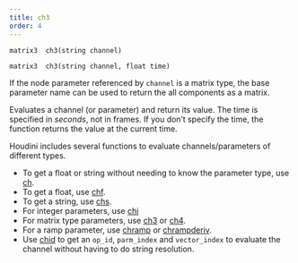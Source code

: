 ```yaml
---
title: ch3
order: 4
---
```

`matrix3  ch3(string channel)`

`matrix3  ch3(string channel, float time)`

If the node parameter referenced by `channel` is a matrix type, the base parameter name
can be used to return the all components as a matrix.

Evaluates a channel (or parameter) and return its value. The time is specified in *seconds*, not in frames. If you don’t specify the time, the function returns the value at the current time.

Houdini includes several functions to evaluate channels/parameters of different types.

- To get a float or string without needing to know the parameter type, use [ch](/en/houdini-vex/nodes/ch "Evaluates a channel (or parameter) and return its value.").
- To get a float, use [chf](/en/houdini-vex/nodes/chf "Evaluates a channel (or parameter) and return its value.").
- To get a string, use [chs](/en/houdini-vex/nodes/chs "Evaluates a channel (or parameter) and return its value.").
- For integer parameters, use [chi](/en/houdini-vex/nodes/chi "Evaluates a channel (or parameter) and return its value.")
- For matrix type parameters, use [ch3](/en/houdini-vex/nodes/ch3 "Evaluates a channel (or parameter) and return its value.") or [ch4](/en/houdini-vex/nodes/ch4 "Evaluates a channel (or parameter) and return its value.").
- For a ramp parameter, use [chramp](/en/houdini-vex/nodes/chramp "Evaluates a ramp parameter and return its value.") or [chrampderiv](/en/houdini-vex/nodes/chrampderiv "Evaluates the derivative of a parm parameter with respect to position.").
- Use [chid](/en/houdini-vex/nodes/chid "Resolves a channel string (or parameter) and return op_id, parm_index and vector_index.") to get an `op_id`, `parm_index` and `vector_index` to evaluate the channel without having to do string resolution.
